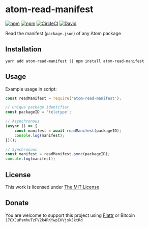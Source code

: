 # atom-read-manifest

[![npm](https://flat.badgen.net/npm/license/atom-read-manifest)](https://www.npmjs.org/package/atom-read-manifest)
[![npm](https://flat.badgen.net/npm/v/atom-read-manifest)](https://www.npmjs.org/package/atom-read-manifest)
[![CircleCI](https://flat.badgen.net/circleci/github/idleberg/node-atom-read-manifest)](https://circleci.com/gh/idleberg/node-atom-read-manifest)
[![David](https://flat.badgen.net/david/dev/idleberg/node-atom-read-manifest)](https://david-dm.org/idleberg/node-atom-read-manifest?type=dev)

Read the manifest (`package.json`) of any Atom package

## Installation

`yarn add atom-read-manifest || npm install atom-read-manifest`

## Usage

Example usage in script:

```js
const readManifest = require('atom-read-manifest');

// Unique package identifier
const packageID = 'teletype';

// Asynchronous
(async () => {
    const manifest = await readManifest(packageID);
    console.log(manifest);
})();

// Synchronous
const manifest = readManifest.sync(packageID);
console.log(manifest);
```

## License

This work is licensed under [The MIT License](https://opensource.org/licenses/MIT)

## Donate

You are welcome to support this project using [Flattr](https://flattr.com/submit/auto?user_id=idleberg&url=https://github.com/idleberg/node-atom-read-manifest) or Bitcoin `17CXJuPsmhuTzFV2k4RKYwpEHVjskJktRd`
